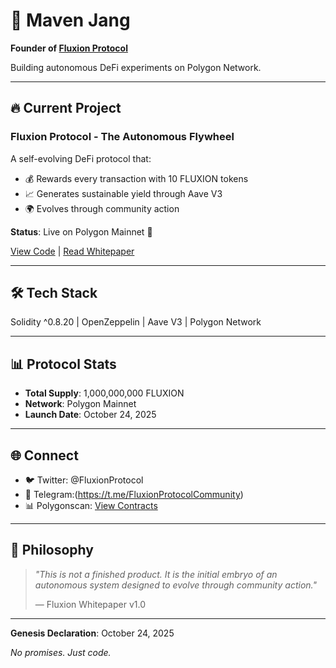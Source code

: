 # 👋 Maven Jang

**Founder of [Fluxion Protocol](https://github.com/fluxion-founder/fluxion-protocol)**

Building autonomous DeFi experiments on Polygon Network.

---

## 🔥 Current Project

### **Fluxion Protocol** - The Autonomous Flywheel

A self-evolving DeFi protocol that:
- 💰 Rewards every transaction with 10 FLUXION tokens
- 📈 Generates sustainable yield through Aave V3
- 🌍 Evolves through community action

**Status**: Live on Polygon Mainnet 🚀

[View Code](https://github.com/fluxion-founder/fluxion-protocol) | [Read Whitepaper](https://github.com/fluxion-founder/fluxion-protocol/blob/main/docs/whitepaper.md)

---

## 🛠 Tech Stack

Solidity ^0.8.20 | OpenZeppelin | Aave V3 | Polygon Network

---

## 📊 Protocol Stats

- **Total Supply**: 1,000,000,000 FLUXION
- **Network**: Polygon Mainnet
- **Launch Date**: October 24, 2025

---

## 🌐 Connect

- 🐦 Twitter: @FluxionProtocol
- 💬 Telegram:(https://t.me/FluxionProtocolCommunity)
- 📊 Polygonscan: [View Contracts](https://polygonscan.com)

---

## 📜 Philosophy

> *"This is not a finished product. It is the initial embryo of an autonomous system designed to evolve through community action."*
> 
> — Fluxion Whitepaper v1.0

---

**Genesis Declaration**: October 24, 2025

*No promises. Just code.*
